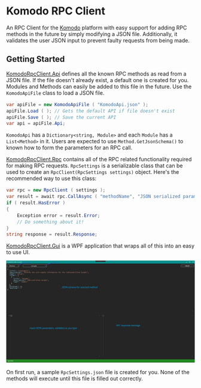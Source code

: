 # Komodo RPC Client

An RPC Client for the [Komodo](https://komodoplatform.com/) platform with easy support for adding RPC methods in the future by simply modifying a JSON file. Additionally, it validates the user JSON input to prevent faulty requests from being made.



## Getting Started

[KomodoRpcClient.Api](KomodoRpcClient.Api) defines all the known RPC methods as read from a JSON file. If the file doesn't already exist, a default one is created for you. Modules and Methods can easily be added to this file in the future.
Use the `KomodoApiFile` class to load a JSON file.

```csharp
var apiFile = new KomodoApiFile ( "KomodoApi.json" );
apiFile.Load ( ); // Gets the default API if file doesn't exist
apiFile.Save ( ); // Save the current API
var api = apiFile.Api;
```

`KomodoApi` has a `Dictionary<string, Module>` and each `Module` has a `List<Method>` in it. Users are expected to use `Method.GetJsonSchema()` to known how to form the parameters for an RPC call.



[KomodoRpcClient.Rpc](KomodoRpcClient.Rpc) contains all of the RPC related functionality required for making RPC requests.
`RpcSettings` is a serializable class that can be used to create an `RpcClient(RpcSettings settings)` object.
Here's the recommended way to use this class:

```csharp
var rpc = new RpcClient ( settings );
var result = await rpc.CallAsync ( "methodName", "JSON serialized params array" );
if ( result.HasError )
{
	Exception error = result.Error;
    // Do something about it!
}
string response = result.Response;
```





[KomodoRpcClient.Gui](KomodoRpcClient.Gui) is a WPF application that wraps all of this into an easy to use UI.

![GUIScreenShot](docs/GUIScreenShot.jpg)

On first run, a sample `RpcSettings.json` file is created for you. None of the methods will execute until this file is filled out correctly.
